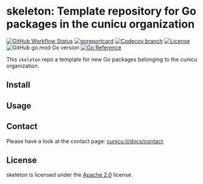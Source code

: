 <!--
SPDX-FileCopyrightText: 2023-2024 Steffen Vogel <post@steffenvogel.de>
SPDX-License-Identifier: Apache-2.0
-->

# skeleton: Template repository for Go packages in the cunicu organization

[![GitHub Workflow Status](https://img.shields.io/github/actions/workflow/status/cunicu/skeleton/test.yaml?style=flat-square)](https://github.com/cunicu/skeleton/actions)
[![goreportcard](https://goreportcard.com/badge/github.com/cunicu/skeleton?style=flat-square)](https://goreportcard.com/report/github.com/cunicu/skeleton)
[![Codecov branch](https://img.shields.io/codecov/c/github/cunicu/skeleton/main?style=flat-square&token=6XoWouQg6K)](https://app.codecov.io/gh/cunicu/skeleton/tree/main)
[![License](https://img.shields.io/badge/license-Apache%202.0-blue?style=flat-square)](https://github.com/cunicu/skeleton/blob/main/LICENSES/Apache-2.0.txt)
![GitHub go.mod Go version](https://img.shields.io/github/go-mod/go-version/cunicu/skeleton?style=flat-square)
[![Go Reference](https://pkg.go.dev/badge/github.com/cunicu/skeleton.svg)](https://pkg.go.dev/github.com/cunicu/skeleton)

This `skeleton` repo a template for new Go packages belonging to the cunicu organization.

## Install

## Usage

## Contact

Please have a look at the contact page: [cunicu.li/docs/contact](https://cunicu.li/docs/contact).

## License

skeleton is licensed under the [Apache 2.0](./LICENSE) license.
